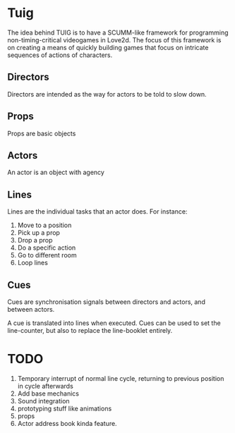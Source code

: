 # Tuig
The idea behind TUIG is to have a SCUMM-like framework for programming non-timing-critical videogames in Love2d.
The focus of this framework is on creating a means of quickly building games that focus on intricate sequences of actions of characters.


## Directors
Directors are intended as the way for actors to be told to slow down. 
## Props
Props are basic objects
## Actors
An actor is an object with agency
## Lines
Lines are the individual tasks that an actor does.
For instance:
1. Move to a position
2. Pick up a prop
3. Drop a prop
4. Do a specific action
5. Go to different room
6. Loop lines
## Cues
Cues are synchronisation signals between directors and actors, and between actors.

A cue is translated into lines when executed. Cues can be used to set the line-counter, but also to replace the line-booklet entirely.


# TODO
1. Temporary interrupt of normal line cycle, returning to previous position in cycle afterwards
2. Add base mechanics
3. Sound integration
4. prototyping stuff like animations
5. props
6. Actor address book kinda feature.
